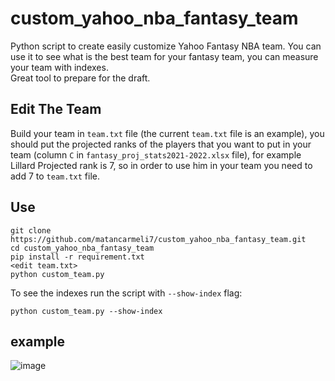 # custom_yahoo_nba_fantasy_team
Python script to create easily customize Yahoo Fantasy NBA team.
You can use it to see what is the best team for your fantasy team, you can measure your team with indexes.<br/>
Great tool to prepare for the draft.<br/>

## Edit The Team
Build your team in `team.txt` file (the current `team.txt` file is an example), you should put the projected ranks of the players that you want to put in your team (column `C` in `fantasy_proj_stats2021-2022.xlsx` file), for example Lillard Projected rank is 7, so in order to use him in your team you need to add 7 to `team.txt` file.
## Use
```
git clone https://github.com/matancarmeli7/custom_yahoo_nba_fantasy_team.git
cd custom_yahoo_nba_fantasy_team
pip install -r requirement.txt
<edit team.txt>
python custom_team.py
```

To see the indexes run the script with `--show-index` flag:
```
python custom_team.py --show-index
```

## example
![image](https://user-images.githubusercontent.com/45543087/134413323-90113138-96de-4bba-85bb-76535ee9471e.png)
